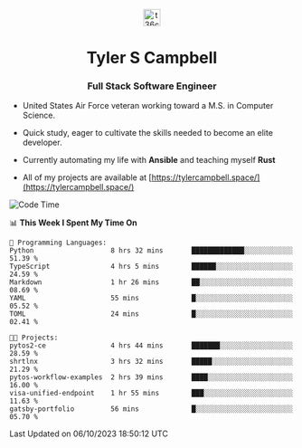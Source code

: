 <p align="center">
<a href="https://www.linkedin.com/in/t36campbell" target="blank"><img align="center" src="https://ik.imagekit.io/t36campbell/Portfolio/linkedin.png.original_m8bbGgPh6.png" alt="t36campbell" height="30" width="30" /></a>
</p>
<h1 align="center">Tyler S Campbell</h1>
<h3 align="center">Full Stack Software Engineer</h3>

* United States Air Force veteran working toward a M.S. in Computer Science.

* Quick study, eager to cultivate the skills needed to become an elite developer.

* Currently automating my life with **Ansible** and teaching myself **Rust**

* All of my projects are available at [https://tylercampbell.space/](https://tylercampbell.space/)

<!--START_SECTION:waka-->
![Code Time](http://img.shields.io/badge/Code%20Time-2%2C868%20hrs%2034%20mins-blue)

📊 **This Week I Spent My Time On** 

```text
💬 Programming Languages: 
Python                   8 hrs 32 mins       █████████████░░░░░░░░░░░░   51.39 % 
TypeScript               4 hrs 5 mins        ██████░░░░░░░░░░░░░░░░░░░   24.59 % 
Markdown                 1 hr 26 mins        ██░░░░░░░░░░░░░░░░░░░░░░░   08.69 % 
YAML                     55 mins             █░░░░░░░░░░░░░░░░░░░░░░░░   05.52 % 
TOML                     24 mins             █░░░░░░░░░░░░░░░░░░░░░░░░   02.41 % 

🐱‍💻 Projects: 
pytos2-ce                4 hrs 44 mins       ███████░░░░░░░░░░░░░░░░░░   28.59 % 
shrtlnx                  3 hrs 32 mins       █████░░░░░░░░░░░░░░░░░░░░   21.29 % 
pytos-workflow-examples  2 hrs 39 mins       ████░░░░░░░░░░░░░░░░░░░░░   16.00 % 
visa-unified-endpoint    1 hr 55 mins        ███░░░░░░░░░░░░░░░░░░░░░░   11.63 % 
gatsby-portfolio         56 mins             █░░░░░░░░░░░░░░░░░░░░░░░░   05.70 % 
```


 Last Updated on 06/10/2023 18:50:12 UTC
<!--END_SECTION:waka-->
